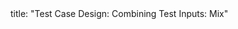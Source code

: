 <frontmatter>
title: "Test Case Design: Combining Test Inputs: Mix"
</frontmatter>

<include src="unit-inPage-asFlat.md" boilerplate />